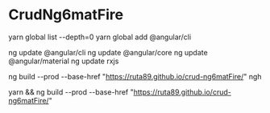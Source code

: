 # CrudNg6matFire

yarn global list --depth=0
yarn global add @angular/cli

ng update @angular/cli
ng update @angular/core
ng update @angular/material
ng update rxjs

ng build --prod --base-href "https://ruta89.github.io/crud-ng6matFire/"
ngh

yarn && ng build --prod --base-href "https://ruta89.github.io/crud-ng6matFire/"
